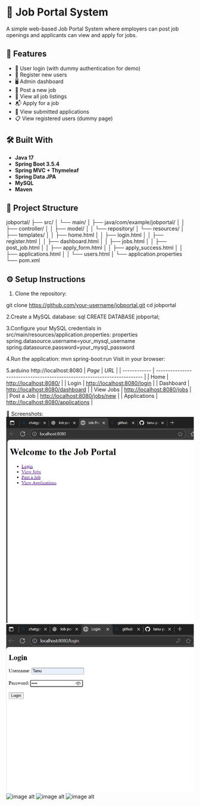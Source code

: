 # 💼 Job Portal System

A simple web-based Job Portal System where employers can post job openings and applicants can view and apply for jobs.

## 🚀 Features

- 🔐 User login (with dummy authentication for demo)
- 📝 Register new users
- 🖥️ Admin dashboard
- 📄 Post a new job
- 📃 View all job listings
- 📬 Apply for a job
- 📁 View submitted applications
- 📋 View registered users (dummy page)

## 🛠️ Built With

- **Java 17**
- **Spring Boot 3.5.4**
- **Spring MVC + Thymeleaf**
- **Spring Data JPA**
- **MySQL**
- **Maven**

## 📂 Project Structure

jobportal/
├── src/
│ └── main/
│ ├── java/com/example/jobportal/
│ │ ├── controller/
│ │ ├── model/
│ │ └── repository/
│ └── resources/
│ ├── templates/
│ │ ├── home.html
│ │ ├── login.html
│ │ ├── register.html
│ │ ├── dashboard.html
│ │ ├── jobs.html
│ │ ├── post_job.html
│ │ ├── apply_form.html
│ │ ├── apply_success.html
│ │ ├── applications.html
│ │ └── users.html
│ └── application.properties
└── pom.xml


## ⚙️ Setup Instructions

1. Clone the repository:


git clone https://github.com/your-username/jobportal.git
cd jobportal

2.Create a MySQL database:
sql
CREATE DATABASE jobportal;

3.Configure your MySQL credentials in src/main/resources/application.properties:
properties
spring.datasource.username=your_mysql_username
spring.datasource.password=your_mysql_password

4.Run the application:
mvn spring-boot:run
Visit in your browser:

5.arduino
http://localhost:8080
| *Page*     | *URL*                                                                  |
| ------------ | ------------------------------------------------------------------------ |
| Home         | [http://localhost:8080/](http://localhost:8080/)                         |
| Login        | [http://localhost:8080/login](http://localhost:8080/login)               |
| Dashboard    | [http://localhost:8080/dashboard](http://localhost:8080/dashboard)       |
| View Jobs    | [http://localhost:8080/jobs](http://localhost:8080/jobs)                 |
| Post a Job   | [http://localhost:8080/jobs/new](http://localhost:8080/jobs/new)         |
| Applications | [http://localhost:8080/applications](http://localhost:8080/applications) |

📸 Screenshots:
![image alt](https://github.com/tanu-pande/Job-Portal/blob/6694cd5f37310808a6c15199372e61bd653f963d/Screenshot%202025-08-01%20010059.png)
![image alt](https://github.com/tanu-pande/Job-Portal/blob/89382ed56216595f93299c80c2cca86bc935f7ba/Screenshot%202025-08-01%20010128.png)
![image alt]()
![image alt]()
![image alt]()
